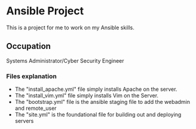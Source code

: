 # Ansible Project

This is a project for me to work on my Ansible skills.

## Occupation

Systems Administrator/Cyber Security Engineer

### Files explanation

- The "install_apache.yml" file simply installs Apache on the server.
- The "install_vim.yml" file simply installs Vim on the Server.
- The "bootstrap.yml" file is the ansible staging file to add the webadmin and remote_user
- The "site.yml" is the foundational file for building out and deploying servers
